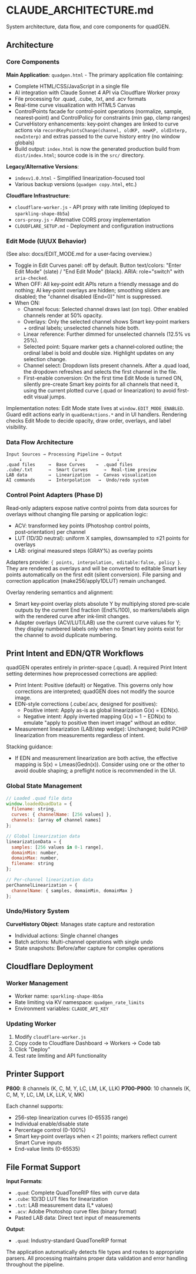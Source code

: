 # CLAUDE_ARCHITECTURE.md

System architecture, data flow, and core components for quadGEN.

## Architecture

### Core Components

**Main Application**: `quadgen.html` - The primary application file containing:
- Complete HTML/CSS/JavaScript in a single file
- AI integration with Claude Sonnet 4 API via Cloudflare Worker proxy
- File processing for .quad, .cube, .txt, and .acv formats
- Real-time curve visualization with HTML5 Canvas
- ControlPoints facade for control‑point operations (normalize, sample, nearest‑point) and ControlPolicy for constraints (min gap, clamp ranges)
- CurveHistory enhancements: key‑point changes are linked to curve actions via `recordKeyPointsChange(channel, oldKP, newKP, oldInterp, newInterp)` and extras passed to the curve history entry (no window globals)
- Build output: `index.html` is now the generated production build from `dist/index.html`; source code is in the `src/` directory.

**Legacy/Alternative Versions**:
- `indexv1.0.html` - Simplified linearization-focused tool
- Various backup versions (`quadgen copy.html`, etc.)

**Cloudflare Infrastructure**:
- `cloudflare-worker.js` - API proxy with rate limiting (deployed to `sparkling-shape-8b5a`)
- `cors-proxy.js` - Alternative CORS proxy implementation
- `CLOUDFLARE_SETUP.md` - Deployment and configuration instructions

### Edit Mode (UI/UX Behavior)
(See also: docs/EDIT_MODE.md for a user‑facing overview.)

- Toggle in Edit Curves panel: off by default. Button text/colors: "Enter Edit Mode" (slate) / "End Edit Mode" (black). ARIA: role="switch" with `aria-checked`.
- When OFF: All key‑point edit APIs return a friendly message and do nothing; AI key‑point overlays are hidden; smoothing sliders are disabled; the "channel disabled (End=0)" hint is suppressed.
- When ON:
  - Channel focus: Selected channel draws last (on top). Other enabled channels render at 50% opacity.
  - Overlays: Only the selected channel shows Smart key‑point markers + ordinal labels; unselected channels hide both.
  - Linear reference: Further dimmed for unselected channels (12.5% vs 25%).
  - Selected point: Square marker gets a channel‑colored outline; the ordinal label is bold and double size. Highlight updates on any selection change.
  - Channel select: Dropdown lists present channels. After a .quad load, the dropdown refreshes and selects the first channel in the file.
  - First-enable conversion: On the first time Edit Mode is turned ON, silently pre-create Smart key points for all channels that need it, using the current plotted curve (.quad or linearization) to avoid first-edit visual jumps.

Implementation notes: Edit Mode state lives at `window.EDIT_MODE_ENABLED`. Guard edit actions early in `quadGenActions.*` and in UI handlers. Rendering checks Edit Mode to decide opacity, draw order, overlays, and label visibility.

### Data Flow Architecture

```
Input Sources → Processing Pipeline → Output
     ↓                    ↓               ↓
.quad files     →  Base Curves    →  .quad files
.cube/.txt      →  Smart Curves      →  Real-time preview
LAB data        →  Linearization  →  Canvas visualization
AI commands     →  Interpolation   →  Undo/redo system
```

### Control Point Adapters (Phase D)

Read‑only adapters expose native control points from data sources for overlays without changing file parsing or application logic:
- ACV: transformed key points (Photoshop control points, post‑orientation) per channel
- LUT (1D/3D neutral): uniform X samples, downsampled to ≤21 points for overlays
- LAB: original measured steps (GRAY%) as overlay points

Adapters provide: `{ points, interpolation, editable:false, policy }`. They are rendered as overlays and will be converted to editable Smart key points automatically on the first edit (silent conversion). File parsing and correction application (make256/apply1DLUT) remain unchanged.

Overlay rendering semantics and alignment:
- Smart key‑point overlay plots absolute Y by multiplying stored pre‑scale outputs by the current End fraction (End%/100), so markers/labels align with the rendered curve after ink‑limit changes.
- Adapter overlays (ACV/LUT/LAB) use the current curve values for Y; they display numbered labels only when no Smart key points exist for the channel to avoid duplicate numbering.

## Print Intent and EDN/QTR Workflows

quadGEN operates entirely in printer-space (.quad). A required Print Intent setting determines how preprocessed corrections are applied:

- Print Intent: Positive (default) or Negative. This governs only how corrections are interpreted; quadGEN does not modify the source image.
- EDN-style corrections (.cube/.acv, designed for positives):
  - Positive intent: Apply as-is as global linearization G(x) = EDN(x).
  - Negative intent: Apply inverted mapping G(x) = 1 − EDN(x) to emulate "apply to positive then invert image" without an editor.
- Measurement linearization (LAB/step wedge): Unchanged; build PCHIP linearization from measurements regardless of intent.

Stacking guidance:
- If EDN and measurement linearization are both active, the effective mapping is S(x) = Lmeas(Gedn(x)). Consider using one or the other to avoid double shaping; a preflight notice is recommended in the UI.

### Global State Management

```javascript
// Loaded .quad file data
window.loadedQuadData = {
  filename: string,
  curves: { channelName: [256 values] },
  channels: [array of channel names]
};

// Global linearization data
linearizationData = {
  samples: [256 values in 0-1 range],
  domainMin: number,
  domainMax: number,
  filename: string
};

// Per-channel linearization data
perChannelLinearization = {
  channelName: { samples, domainMin, domainMax }
};
```

### Undo/History System

**CurveHistory Object**: Manages state capture and restoration
- Individual actions: Single channel changes
- Batch actions: Multi-channel operations with single undo
- State snapshots: Before/after capture for complex operations

## Cloudflare Deployment

### Worker Management
- Worker name: `sparkling-shape-8b5a`
- Rate limiting via KV namespace: `quadgen_rate_limits`
- Environment variables: `CLAUDE_API_KEY`

### Updating Worker
1. Modify `cloudflare-worker.js`
2. Copy code to Cloudflare Dashboard → Workers → Code tab
3. Click "Deploy"
4. Test rate limiting and API functionality

## Printer Support

**P800**: 8 channels (K, C, M, Y, LC, LM, LK, LLK)
**P700-P900**: 10 channels (K, C, M, Y, LC, LM, LK, LLK, V, MK)

Each channel supports:
- 256-step linearization curves (0-65535 range)
- Individual enable/disable state
- Percentage control (0-100%)
- Smart key‑point overlays when < 21 points; markers reflect current Smart Curve inputs
- End-value limits (0-65535)

## File Format Support

**Input Formats**:
- `.quad`: Complete QuadToneRIP files with curve data
- `.cube`: 1D/3D LUT files for linearization
- `.txt`: LAB measurement data (L* values)
- `.acv`: Adobe Photoshop curve files (binary format)
- Pasted LAB data: Direct text input of measurements

**Output**:
- `.quad`: Industry-standard QuadToneRIP format

The application automatically detects file types and routes to appropriate parsers. All processing maintains proper data validation and error handling throughout the pipeline.
